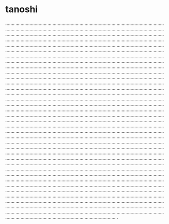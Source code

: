 # tanoshi
........................................................................................................................................................................................................................................................................................................................................................................................................................................................................................................................................................................................................................................................................................................................................................................................................................................................................................................................................................................................................................................................................................................................................................................................................................................................................................................................................................................................................................................................................................................................................................................................................................................................................................................................................................................................................................................................................................................................................................................................................................................................................................................................................................................................................................................................................................................................................................................................................................................................................................................................................................................................................................................................................................................................................................................................................................................................................................................................................................................................................................................................................................................................................................................................................................................................................................................................................................................................................................................................................................................................................................................................................................................................................................................................................................................................................................................................................................................................................................................................................................................................................................................................................................................................................................................................................................................................................................................................................................................................................................................................................................................................................................................................................................................................................